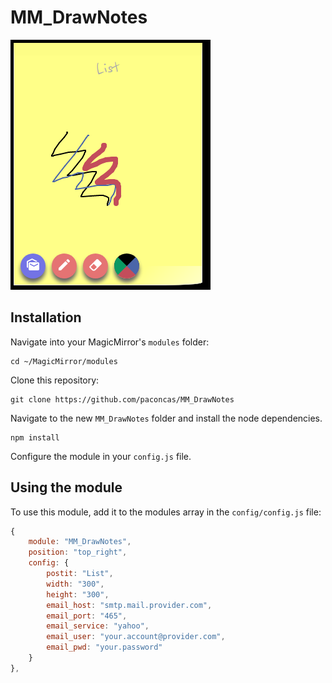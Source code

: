 # MM_DrawNotes

![ScreenShot](/snapshot.png.png)

## Installation
Navigate into your MagicMirror's `modules` folder:
```
cd ~/MagicMirror/modules
```

Clone this repository:
```
git clone https://github.com/paconcas/MM_DrawNotes
```

Navigate to the new `MM_DrawNotes` folder and install the node dependencies.
```
npm install
```

Configure the module in your `config.js` file.

## Using the module
To use this module, add it to the modules array in the `config/config.js` file:
```javascript
{
	module: "MM_DrawNotes",
	position: "top_right",
	config: {
		postit: "List",
		width: "300",
		height: "300",
		email_host: "smtp.mail.provider.com",
		email_port: "465",
		email_service: "yahoo",
		email_user: "your.account@provider.com",
		email_pwd: "your.password"
	}
},
```